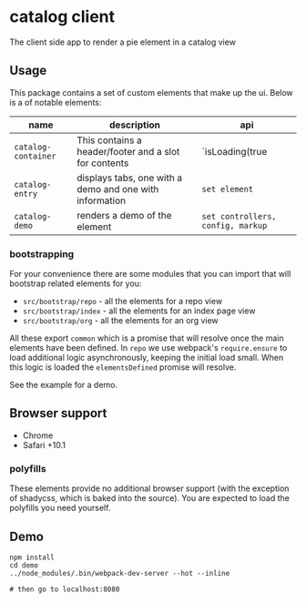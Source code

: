 # catalog client

The client side app to render a pie element in a catalog view

## Usage

This package contains a set of custom elements that make up the ui. Below is a of notable elements: 


name     | description  | api
---------|----------  | ---
`catalog-container` | This contains a header/footer and a slot for contents | `isLoading(true|false)`
`catalog-entry` | displays tabs, one with a demo and one with information | `set element` 
`catalog-demo`  | renders a demo of the element | `set controllers, config, markup`


### bootstrapping

For your convenience there are some modules that you can import that will bootstrap related elements for you: 

* `src/bootstrap/repo` - all the elements for a repo view
* `src/bootstrap/index` - all the elements for an index page view
* `src/bootstrap/org` - all the elements for an org view

All these export `common` which is a promise that will resolve once the main elements have been defined.
In `repo` we use webpack's `require.ensure` to load additional logic asynchronously, keeping the initial load small. When this logic is loaded the `elementsDefined` promise will resolve.

See the example for a demo.

## Browser support

* Chrome
* Safari +10.1

### polyfills

These elements provide no additional browser support (with the exception of shadycss, which is baked into the source). You are expected to load the polyfills you need yourself.

## Demo

```shell
npm install 
cd demo
../node_modules/.bin/webpack-dev-server --hot --inline

# then go to localhost:8080

```

